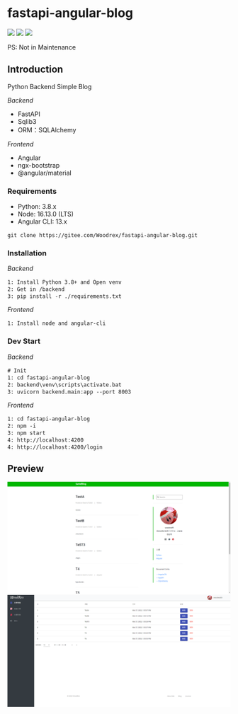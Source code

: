 # fastapi-angular-blog

[![](https://img.shields.io/badge/Python-3.8-blue.svg)](https://www.python.org/downloads)
[![](https://img.shields.io/badge/FastAPI-0.74.1-ff69b4.svg)](https://fastapi.tiangolo.com/)
[![](https://img.shields.io/badge/Angular-13.x-red.svg)](https://angular.cn/)

PS: Not in Maintenance

## Introduction
Python Backend Simple Blog

*Backend*
* FastAPI
* Sqlib3
* ORM：SQLAlchemy

*Frontend*
* Angular
* ngx-bootstrap
* @angular/material

### Requirements
* Python: 3.8.x
* Node: 16.13.0 (LTS)
* Angular CLI: 13.x



```shell
git clone https://gitee.com/Woodrex/fastapi-angular-blog.git
```

### Installation
*Backend*
```
1: Install Python 3.8+ and Open venv
2: Get in /backend
3: pip install -r ./requirements.txt
```

*Frontend*
```
1: Install node and angular-cli
```

### Dev Start

*Backend*
```
# Init
1: cd fastapi-angular-blog
2: backend\venv\scripts\activate.bat
3: uvicorn backend.main:app --port 8003
```

*Frontend*
```
1: cd fastapi-angular-blog
2: npm -i
3: npm start
4: http://localhost:4200        
4: http://localhost:4200/login 
```

## Preview
![avatar](pic/Main.PNG)
![avatar](./pic/control.PNG)

